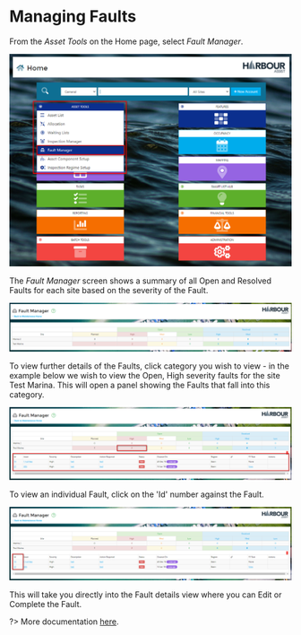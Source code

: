
# Managing Faults #

From the *Asset Tools* on the Home page, select *Fault Manager*.

![image-20211130130059649](image-20211130130059649.png)

The *Fault Manager* screen shows a summary of all Open and Resolved Faults for each site based on the severity of the Fault.

![image-20200511170027152](image-20200511170027152.png)

To view further details of the Faults, click category you wish to view - in the example below we wish to view the Open, High severity faults for the site Test Marina.  This will open a panel showing the Faults that fall into this category.

![image-20200511170212891](image-20200511170212891.png)

To view an individual Fault, click on the 'Id' number against the Fault. 

![image-20200511170349451](image-20200511170349451.png)

This will take you directly into the Fault details view where you can Edit or Complete the Fault.

?> More documentation [here](Maintenance/Faults.md).

